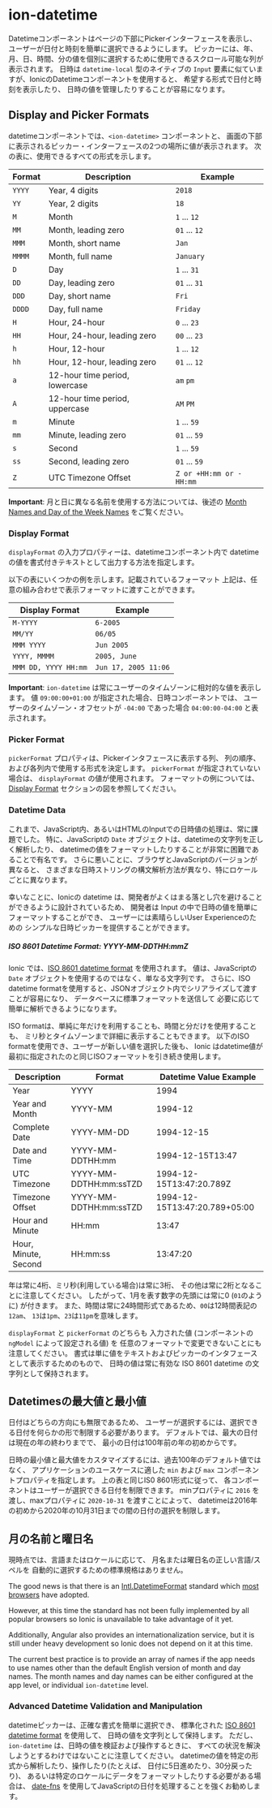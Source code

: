 # ion-datetime

Datetimeコンポーネントはページの下部にPickerインターフェースを表示し、
ユーザーが日付と時刻を簡単に選択できるようにします。
ピッカーには、年、月、日、時間、分の値を個別に選択するために使用できるスクロール可能な列が表示されます。
日時は `datetime-local` 型のネイティブの `Input` 要素に似ていますが、IonicのDatetimeコンポーネントを使用すると、
希望する形式で日付と時刻を表示したり、
日時の値を管理したりすることが容易になります。


## Display and Picker Formats

datetimeコンポーネントでは、`<ion-datetime>` コンポーネントと、
画面の下部に表示されるピッカー・インターフェースの2つの場所に値が表示されます。
次の表に、使用できるすべての形式を示します。

| Format | Description                    | Example                 |
| ------ | ------------------------------ | ----------------------- |
| `YYYY` | Year, 4 digits                 | `2018`                  |
| `YY`   | Year, 2 digits                 | `18`                    |
| `M`    | Month                          | `1` ... `12`            |
| `MM`   | Month, leading zero            | `01` ... `12`           |
| `MMM`  | Month, short name              | `Jan`                   |
| `MMMM` | Month, full name               | `January`               |
| `D`    | Day                            | `1` ... `31`            |
| `DD`   | Day, leading zero              | `01` ... `31`           |
| `DDD`  | Day, short name                | `Fri`                   |
| `DDDD` | Day, full name                 | `Friday`                |
| `H`    | Hour, 24-hour                  | `0` ... `23`            |
| `HH`   | Hour, 24-hour, leading zero    | `00` ... `23`           |
| `h`    | Hour, 12-hour                  | `1` ... `12`            |
| `hh`   | Hour, 12-hour, leading zero    | `01` ... `12`           |
| `a`    | 12-hour time period, lowercase | `am` `pm`               |
| `A`    | 12-hour time period, uppercase | `AM` `PM`               |
| `m`    | Minute                         | `1` ... `59`            |
| `mm`   | Minute, leading zero           | `01` ... `59`           |
| `s`    | Second                         | `1` ... `59`            |
| `ss`   | Second, leading zero           | `01` ... `59`           |
| `Z`    | UTC Timezone Offset            | `Z or +HH:mm or -HH:mm` |

**Important**: 月と日に異なる名前を使用する方法については、後述の
[Month Names and Day of the Week
Names](#month-names-and-day-of-the-week-names) をご覧ください。

### Display Format

`displayFormat` の入力プロパティーは、datetimeコンポーネント内で
datetimeの値を書式付きテキストとして出力する方法を指定します。

以下の表にいくつかの例を示します。記載されているフォーマット
上記は、任意の組み合わせで表示フォーマットに渡すことができます。

| Display Format        | Example                 |
| ----------------------| ----------------------- |
| `M-YYYY`              | `6-2005`                |
| `MM/YY`               | `06/05`                 |
| `MMM YYYY`            | `Jun 2005`              |
| `YYYY, MMMM`          | `2005, June`            |
| `MMM DD, YYYY HH:mm`  | `Jun 17, 2005 11:06`    |

**Important**: `ion-datetime` は常にユーザーのタイムゾーンに相対的な値を表示します。
値 `09:00:00+01:00` が指定された場合、日時コンポーネントでは、
ユーザーのタイムゾーン・オフセットが `-04:00` であった場合 `04:00:00-04:00` と表示されます。


### Picker Format

`pickerFormat` プロパティは、Pickerインタフェースに表示する列、
列の順序、および各列内で使用する形式を決定します。
`pickerFormat` が指定されていない場合は、
`displayFormat` の値が使用されます。
フォーマットの例については、 [Display Format](#display-format) セクションの図を参照してください。


### Datetime Data

これまで、JavaScript内、あるいはHTMLのInputでの日時値の処理は、常に課題でした。
特に、JavaScriptの `Date` オブジェクトは、datetimeの文字列を正しく解析したり、
datetimeの値をフォーマットしたりすることが非常に困難であることで有名です。
さらに悪いことに、ブラウザとJavaScriptのバージョンが異なると、
さまざまな日時ストリングの構文解析方法が異なり、特にロケールごとに異なります。

幸いなことに、Ionicの datetime は、開発者がよくはまる落とし穴を避けることができるように設計されているため、
開発者は Input の中で日時の値を簡単にフォーマットすることができ、
ユーザーには素晴らしいUser Experienceのための
シンプルな日時ピッカーを提供することができます。

##### ISO 8601 Datetime Format: YYYY-MM-DDTHH:mmZ

Ionic では、[ISO 8601 datetime format](https://www.w3.org/TR/NOTE-datetime) を使用されます。
値は、JavaScriptの `Date` オブジェクトを使用するのではなく、単なる文字列です。
さらに、ISO datetime formatを使用すると、JSONオブジェクト内でシリアライズして渡すことが容易になり、
データベースに標準フォーマットを送信して
必要に応じて簡単に解析できるようになります。

ISO formatは、単純に年だけを利用することも、時間と分だけを使用することも、
ミリ秒とタイムゾーンまで詳細に表示することもできます。
以下のISO formatを使用でき、ユーザーが新しい値を選択した後も、
Ionic はdatetime値が最初に指定されたのと同じISOフォーマットを引き続き使用します。

| Description          | Format                 | Datetime Value Example        |
| -------------------- | ---------------------- | ----------------------------  |
| Year                 | YYYY                   | 1994                          |
| Year and Month       | YYYY-MM                | 1994-12                       |
| Complete Date        | YYYY-MM-DD             | 1994-12-15                    |
| Date and Time        | YYYY-MM-DDTHH:mm       | 1994-12-15T13:47              |
| UTC Timezone         | YYYY-MM-DDTHH:mm:ssTZD | 1994-12-15T13:47:20.789Z      |
| Timezone Offset      | YYYY-MM-DDTHH:mm:ssTZD | 1994-12-15T13:47:20.789+05:00 |
| Hour and Minute      | HH:mm                  | 13:47                         |
| Hour, Minute, Second | HH:mm:ss               | 13:47:20                      |

年は常に4桁、ミリ秒(利用している場合)は常に3桁、
その他は常に2桁となることに注意してください。
したがって、1月を表す数字の先頭には常に0 (`01`のように) が付きます。
また、時間は常に24時間形式であるため、`00`は12時間表記の`12am`、
`13`は`1pm`、`23`は`11pm`を意味します。

`displayFormat` と `pickerFormat` のどちらも
入力された値 (コンポーネントの `ngModel` によって設定される値) を
任意のフォーマットで変更できないことにも注意してください。
書式は単に値をテキストおよびピッカーのインタフェースとして表示するためのもので、
日時の値は常に有効な ISO 8601 datetime の文字列として保持されます。

## Datetimesの最大値と最小値

日付はどちらの方向にも無限であるため、
ユーザーが選択するには、選択できる日付を何らかの形で制限する必要があります。
デフォルトでは、最大の日付は現在の年の終わりまでで、
最小の日付は100年前の年の初めからです。

日時の最小値と最大値をカスタマイズするには、過去100年のデフォルト値ではなく、
アプリケーションのユースケースに適した
`min` および `max` コンポーネントプロパティを指定します。
上の表と同じIS0 8601形式に従って、
各コンポーネントはユーザーが選択できる日付を制限できます。
minプロパティに `2016` を渡し、maxプロパティに `2020-10-31` を渡すことによって、
datetimeは2016年の初めから2020年の10月31日までの間の日付の選択を制限します。


## 月の名前と曜日名

現時点では、言語またはロケールに応じて、
月名または曜日名の正しい言語/スペルを
自動的に選択するための標準規格はありません。

The good news is that there is an [Intl.DatetimeFormat](https://developer.mozilla.org/en-US/docs/Web/JavaScript/Reference/Global_Objects/DatetimeFormat)
standard which [most browsers](https://developer.mozilla.org/en-US/docs/Web/JavaScript/Reference/Global_Objects/DatetimeFormat#Browser_compatibility) have adopted.

However, at this time the standard has not been fully implemented by all popular browsers
so Ionic is unavailable to take advantage of it yet.

Additionally, Angular also provides an internationalization service, but it is still
under heavy development so Ionic does not depend on it at this time.

The current best practice is to provide an array of names if the app needs to use names other
than the default English version of month and day names. The month names and day names can be
either configured at the app level, or individual `ion-datetime` level.


### Advanced Datetime Validation and Manipulation

datetimeピッカーは、正確な書式を簡単に選択でき、
標準化された [ISO 8601 datetime format](https://www.w3.org/TR/NOTE-datetime) を使用して、
日時の値を文字列として保持します。
ただし、 `ion-datetime` は、日時の値を検証および操作するときに、
すべての状況を解決しようとするわけではないことに注意してください。
datetimeの値を特定の形式から解析したり、操作したり(たとえば、
日付に5日進めたり、30分戻ったり)、
あるいは特定のロケールにデータをフォーマットしたりする必要がある場合は、
[date-fns](https://date-fns.org) を使用してJavaScriptの日付を処理することを強くお勧めします。

